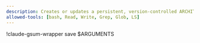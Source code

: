```yaml
---
description: Creates or updates a persistent, version-controlled ARCHITECTURE.gsum.md file.
allowed-tools: [bash, Read, Write, Grep, Glob, LS]
---
```


!claude-gsum-wrapper save $ARGUMENTS